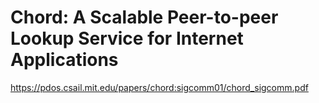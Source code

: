 # Chord: A Scalable Peer-to-peer Lookup Service for Internet Applications

https://pdos.csail.mit.edu/papers/chord:sigcomm01/chord_sigcomm.pdf
